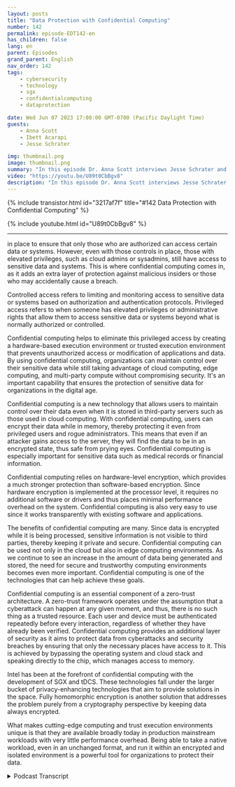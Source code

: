 ```yaml
---
layout: posts
title: "Data Protection with Confidential Computing"
number: 142
permalink: episode-EDT142-en
has_children: false
lang: en
parent: Episodes
grand_parent: English
nav_order: 142
tags:
    - cybersecurity
    - technology
    - sgx
    - confidentialcomputing
    - dataprotection

date: Wed Jun 07 2023 17:00:00 GMT-0700 (Pacific Daylight Time)
guests:
    - Anna Scott
    - Ibett Acarapi
    - Jesse Schrater

img: thumbnail.png
image: thumbnail.png
summary: "In this episode Dr. Anna Scott interviews Jesse Schrater and Ibett Acarapi about how to protect data using confidential computing."
video: "https://youtu.be/U89t0CbBgv8"
description: "In this episode Dr. Anna Scott interviews Jesse Schrater and Ibett Acarapi about how to protect data using confidential computing."
---
```


<div>
{% include transistor.html id="3217af7f" title="#142 Data Protection with Confidential Computing" %}

{% include youtube.html id="U89t0CbBgv8" %}
</div>

---

in place to ensure that only those who are authorized can access certain data or systems. However, even with those controls in place, those with elevated privileges, such as cloud admins or sysadmins, still have access to sensitive data and systems. This is where confidential computing comes in, as it adds an extra layer of protection against malicious insiders or those who may accidentally cause a breach.

Controlled access refers to limiting and monitoring access to sensitive data or systems based on authorization and authentication protocols. Privileged access refers to when someone has elevated privileges or administrative rights that allow them to access sensitive data or systems beyond what is normally authorized or controlled.

Confidential computing helps to eliminate this privileged access by creating a hardware-based execution environment or trusted execution environment that prevents unauthorized access or modification of applications and data. By using confidential computing, organizations can maintain control over their sensitive data while still taking advantage of cloud computing, edge computing, and multi-party compute without compromising security. It's an important capability that ensures the protection of sensitive data for organizations in the digital age.

Confidential computing is a new technology that allows users to maintain control over their data even when it is stored in third-party servers such as those used in cloud computing. With confidential computing, users can encrypt their data while in memory, thereby protecting it even from privileged users and rogue administrators. This means that even if an attacker gains access to the server, they will find the data to be in an encrypted state, thus safe from prying eyes. Confidential computing is especially important for sensitive data such as medical records or financial information.

Confidential computing relies on hardware-level encryption, which provides a much stronger protection than software-based encryption. Since hardware encryption is implemented at the processor level, it requires no additional software or drivers and thus places minimal performance overhead on the system. Confidential computing is also very easy to use since it works transparently with existing software and applications.

The benefits of confidential computing are many. Since data is encrypted while it is being processed, sensitive information is not visible to third parties, thereby keeping it private and secure. Confidential computing can be used not only in the cloud but also in edge computing environments. As we continue to see an increase in the amount of data being generated and stored, the need for secure and trustworthy computing environments becomes even more important. Confidential computing is one of the technologies that can help achieve these goals.

Confidential computing is an essential component of a zero-trust architecture. A zero-trust framework operates under the assumption that a cyberattack can happen at any given moment, and thus, there is no such thing as a trusted resource. Each user and device must be authenticated repeatedly before every interaction, regardless of whether they have already been verified. Confidential computing provides an additional layer of security as it aims to protect data from cyberattacks and security breaches by ensuring that only the necessary places have access to it. This is achieved by bypassing the operating system and cloud stack and speaking directly to the chip, which manages access to memory.

Intel has been at the forefront of confidential computing with the development of SGX and tDCS. These technologies fall under the larger bucket of privacy-enhancing technologies that aim to provide solutions in the space. Fully homomorphic encryption is another solution that addresses the problem purely from a cryptography perspective by keeping data always encrypted.

What makes cutting-edge computing and trust execution environments unique is that they are available broadly today in production mainstream workloads with very little performance overhead. Being able to take a native workload, even in an unchanged format, and run it within an encrypted and isolated environment is a powerful tool for organizations to protect their data.



<details>
<summary> Podcast Transcript </summary>

<p></p>

</details>
